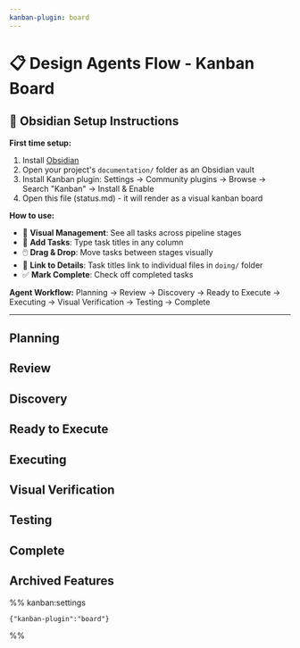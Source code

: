```yaml
---
kanban-plugin: board
---
```


# 📋 Design Agents Flow - Kanban Board

## 🔧 Obsidian Setup Instructions

**First time setup:**
1. Install [Obsidian](https://obsidian.md) 
2. Open your project's `documentation/` folder as an Obsidian vault
3. Install Kanban plugin: Settings → Community plugins → Browse → Search "Kanban" → Install & Enable
4. Open this file (status.md) - it will render as a visual kanban board

**How to use:**
- 🎯 **Visual Management**: See all tasks across pipeline stages
- 📝 **Add Tasks**: Type task titles in any column 
- 🖱️ **Drag & Drop**: Move tasks between stages visually
- 🔗 **Link to Details**: Task titles link to individual files in `doing/` folder
- ✅ **Mark Complete**: Check off completed tasks

**Agent Workflow:** Planning → Review → Discovery → Ready to Execute → Executing → Visual Verification → Testing → Complete

---

## Planning

<!-- New tasks start here via @1-design-planning.md -->

## Review

<!-- Tasks move here via @2-design-review.md -->

## Discovery

<!-- Tasks move here via @3-design-discovery.md -->

## Ready to Execute

<!-- Tasks move here after technical discovery -->

## Executing

<!-- Tasks move here via @4-design-execution.md -->

## Visual Verification

<!-- Tasks move here via @5-design-visual-verification.md -->

## Testing

<!-- Tasks move here when visual verification complete -->

## Complete

<!-- Tasks move here via @6-design-complete.md -->

## Archived Features

<!-- Completed features archived here -->

%% kanban:settings
```
{"kanban-plugin":"board"}
```
%%